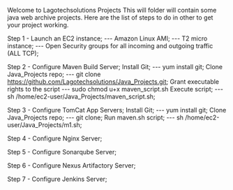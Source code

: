 Welcome to Lagotechsolutions Projects
This will folder will contain some java web archive projects. 
Here are the list of steps to do in other to get your project working. 

Step 1 - Launch an EC2 instance;
--- Amazon Linux AMI;
--- T2 micro instance;
--- Open Security groups for all incoming and outgoing traffic (ALL TCP);

Step 2 - Configure Maven Build Server;
Install Git;
--- yum install git;
Clone Java_Projects repo;
--- git clone https://github.com/Lagotechsolutions/Java_Projects.git;
Grant executable rights to the script
--- sudo chmod u+x maven_script.sh 
Execute script;
--- sh /home/ec2-user/Java_Projects/maven_script.sh;

Step 3 - Configure TomCat App Servers;
Install Git;
--- yum install git;
Clone Java_Projects repo;
--- git clone;
Run maven.sh script;
--- sh /home/ec2-user/Java_Projects/m1.sh;

Step 4 - Configure Nginx Server;

Step 5 - Configure Sonarqube Server;

Step 6 - Configure Nexus Artifactory Server;

Step 7 - Configure Jenkins Server;
